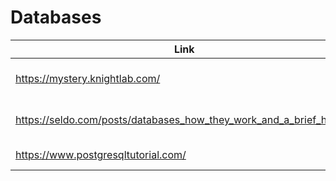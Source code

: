 # Databases

| Link | Description | Added by |
| ---- | ----------- | -------- |
| https://mystery.knightlab.com/ | SQL Murder Mystery | @[jennroid](https://github.com/jenndroid) |
| https://seldo.com/posts/databases_how_they_work_and_a_brief_history | How databases work | @[oliverjam](https://github.com/oliverjam) |
| https://www.postgresqltutorial.com/ | PostgresQL tutorials | @[khadija-nur](https://github.com/khadija-nur) |
